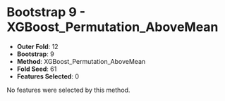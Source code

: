# Bootstrap 9 - XGBoost_Permutation_AboveMean

- **Outer Fold**: 12
- **Bootstrap**: 9
- **Method**: XGBoost_Permutation_AboveMean
- **Fold Seed**: 61
- **Features Selected**: 0

No features were selected by this method.
